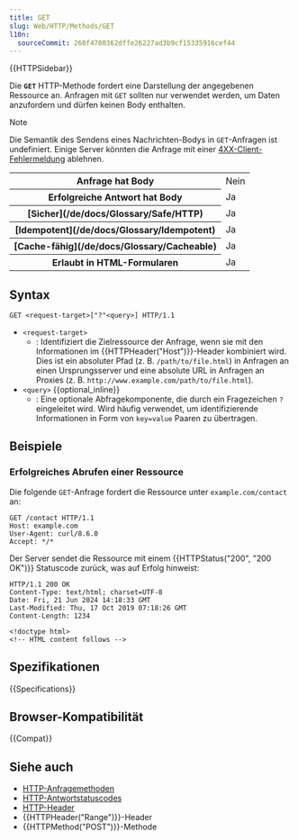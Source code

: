 ```yaml
---
title: GET
slug: Web/HTTP/Methods/GET
l10n:
  sourceCommit: 260f4700362dffe26227ad3b9cf15335916cef44
---
```


{{HTTPSidebar}}

Die **`GET`** HTTP-Methode fordert eine Darstellung der angegebenen Ressource an. Anfragen mit `GET` sollten nur verwendet werden, um Daten anzufordern und dürfen keinen Body enthalten.

> [!NOTE]
> Die Semantik des Sendens eines Nachrichten-Bodys in `GET`-Anfragen ist undefiniert.
> Einige Server könnten die Anfrage mit einer [4XX-Client-Fehlermeldung](/de/docs/Web/HTTP/Status#client_error_responses) ablehnen.

<table class="properties">
  <tbody>
    <tr>
      <th scope="row">Anfrage hat Body</th>
      <td>Nein</td>
    </tr>
    <tr>
      <th scope="row">Erfolgreiche Antwort hat Body</th>
      <td>Ja</td>
    </tr>
    <tr>
      <th scope="row">[Sicher](/de/docs/Glossary/Safe/HTTP)</th>
      <td>Ja</td>
    </tr>
    <tr>
      <th scope="row">[Idempotent](/de/docs/Glossary/Idempotent)</th>
      <td>Ja</td>
    </tr>
    <tr>
      <th scope="row">[Cache-fähig](/de/docs/Glossary/Cacheable)</th>
      <td>Ja</td>
    </tr>
    <tr>
      <th scope="row">Erlaubt in HTML-Formularen</th>
      <td>Ja</td>
    </tr>
  </tbody>
</table>

## Syntax

```http
GET <request-target>["?"<query>] HTTP/1.1
```

- `<request-target>`
  - : Identifiziert die Zielressource der Anfrage, wenn sie mit den Informationen im {{HTTPHeader("Host")}}-Header kombiniert wird.
    Dies ist ein absoluter Pfad (z. B. `/path/to/file.html`) in Anfragen an einen Ursprungsserver und eine absolute URL in Anfragen an Proxies (z. B. `http://www.example.com/path/to/file.html`).
- `<query>` {{optional_inline}}
  - : Eine optionale Abfragekomponente, die durch ein Fragezeichen `?` eingeleitet wird.
    Wird häufig verwendet, um identifizierende Informationen in Form von `key=value` Paaren zu übertragen.

## Beispiele

### Erfolgreiches Abrufen einer Ressource

Die folgende `GET`-Anfrage fordert die Ressource unter `example.com/contact` an:

```http
GET /contact HTTP/1.1
Host: example.com
User-Agent: curl/8.6.0
Accept: */*
```

Der Server sendet die Ressource mit einem {{HTTPStatus("200", "200 OK")}} Statuscode zurück, was auf Erfolg hinweist:

```http
HTTP/1.1 200 OK
Content-Type: text/html; charset=UTF-8
Date: Fri, 21 Jun 2024 14:18:33 GMT
Last-Modified: Thu, 17 Oct 2019 07:18:26 GMT
Content-Length: 1234

<!doctype html>
<!-- HTML content follows -->
```

## Spezifikationen

{{Specifications}}

## Browser-Kompatibilität

{{Compat}}

## Siehe auch

- [HTTP-Anfragemethoden](/de/docs/Web/HTTP/Methods)
- [HTTP-Antwortstatuscodes](/de/docs/Web/HTTP/Status)
- [HTTP-Header](/de/docs/Web/HTTP/Headers)
- {{HTTPHeader("Range")}}-Header
- {{HTTPMethod("POST")}}-Methode
